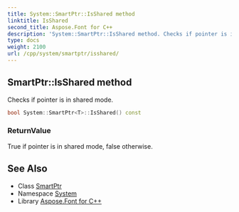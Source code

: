 ```yaml
---
title: System::SmartPtr::IsShared method
linktitle: IsShared
second_title: Aspose.Font for C++
description: 'System::SmartPtr::IsShared method. Checks if pointer is in shared mode in C++.'
type: docs
weight: 2100
url: /cpp/system/smartptr/isshared/
---
```

## SmartPtr::IsShared method


Checks if pointer is in shared mode.

```cpp
bool System::SmartPtr<T>::IsShared() const
```


### ReturnValue

True if pointer is in shared mode, false otherwise.

## See Also

* Class [SmartPtr](../)
* Namespace [System](../../)
* Library [Aspose.Font for C++](../../../)
